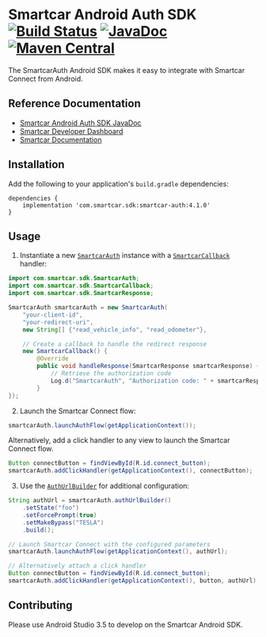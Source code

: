 # Smartcar Android Auth SDK [![Build Status][ci-image]][ci-url] [![JavaDoc][javadoc-image]][javadoc-url] [![Maven Central][maven-image]][maven-url]

The SmartcarAuth Android SDK makes it easy to integrate with Smartcar Connect from Android.

## Reference Documentation

- [Smartcar Android Auth SDK JavaDoc][javadoc-url]
- [Smartcar Developer Dashboard][smartcar-dashboard]
- [Smartcar Documentation][smartcar-docs]

## Installation

Add the following to your application's `build.gradle` dependencies:

```
dependencies {
    implementation 'com.smartcar.sdk:smartcar-auth:4.1.0'
}
```

## Usage

1. Instantiate a new [`SmartcarAuth`](https://javadoc.io/doc/com.smartcar.sdk/smartcar-auth/latest/com/smartcar/sdk/SmartcarAuth.html) instance with a [`SmartcarCallback`](https://javadoc.io/doc/com.smartcar.sdk/smartcar-auth/latest/com/smartcar/sdk/SmartcarCallback.html) handler:

```java
import com.smartcar.sdk.SmartcarAuth;
import com.smartcar.sdk.SmartcarCallback;
import com.smartcar.sdk.SmartcarResponse;

SmartcarAuth smartcarAuth = new SmartcarAuth(
    "your-client-id",
    "your-redirect-uri",
    new String[] {"read_vehicle_info", "read_odometer"},

    // Create a callback to handle the redirect response
    new SmartcarCallback() {
        @Override
        public void handleResponse(SmartcarResponse smartcarResponse) {
            // Retrieve the authorization code
            Log.d("SmartcarAuth", "Authorization code: " + smartcarResponse.getCode());
        }
});
```

2. Launch the Smartcar Connect flow:

```java
smartcarAuth.launchAuthFlow(getApplicationContext());
```

Alternatively, add a click handler to any view to launch the Smartcar Connect flow.

```java
Button connectButton = findViewById(R.id.connect_button);
smartcarAuth.addClickHandler(getApplicationContext(), connectButton);
```

3. Use the [`AuthUrlBuilder`](https://javadoc.io/doc/com.smartcar.sdk/smartcar-auth/latest/com/smartcar/sdk/SmartcarAuth.AuthUrlBuilder.html) for additional configuration:

```java
String authUrl = smartcarAuth.authUrlBuilder()
    .setState("foo")
    .setForcePrompt(true)
    .setMakeBypass("TESLA")
    .build();

// Launch Smartcar Connect with the configured parameters
smartcarAuth.launchAuthFlow(getApplicationContext(), authUrl);

// Alternatively attach a click handler
Button connectButton = findViewById(R.id.connect_button);
smartcarAuth.addClickHandler(getApplicationContext(), button, authUrl);
```

## Contributing

Please use Android Studio 3.5 to develop on the Smartcar Android SDK.

[smartcar-dashboard]: https://dashboard.smartcar.com/login/
[smartcar-docs]: https://smartcar.com/docs
[ci-image]: https://app.buddy.works/smartcar/android-sdk/pipelines/pipeline/504649/badge.svg?token=97cfcc42803fd12732976ed9738a7a119d87532ffdd2686b5513bbaef42bad93
[ci-url]: https://app.buddy.works/smartcar/android-sdk/pipelines/pipeline/504649
[javadoc-image]: https://javadoc.io/badge2/com.smartcar.sdk/smartcar-auth/javadoc.svg
[javadoc-url]: https://javadoc.io/doc/com.smartcar.sdk/smartcar-auth
[maven-image]: https://img.shields.io/maven-central/v/com.smartcar.sdk/smartcar-auth.svg?label=Maven%20Central
[maven-url]: https://central.sonatype.com/artifact/com.smartcar.sdk/smartcar-auth
